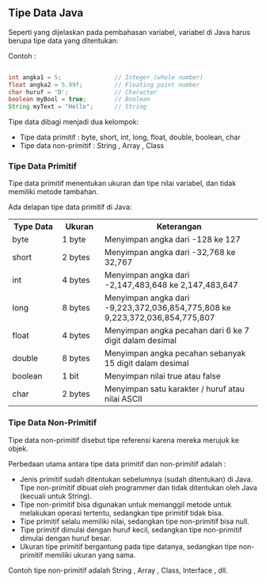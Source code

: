 ## Tipe Data Java

Seperti yang dijelaskan pada pembahasan variabel, variabel di Java harus berupa tipe data yang ditentukan:

Contoh :

```java

int angka1 = 5;               // Integer (whole number)
float angka2 = 5.99f;         // Floating point number
char huruf = 'D';             // Character
boolean myBool = true;        // Boolean
String myText = "Hello";      // String

```

Tipe data dibagi menjadi dua kelompok:
- Tipe data primitif : byte, short, int, long, float, double, boolean, char
- Tipe data non-primitif : String , Array , Class


### Tipe Data Primitif

Tipe data primitif menentukan ukuran dan tipe nilai variabel, dan tidak memiliki metode tambahan.

Ada delapan tipe data primitif di Java:

<table>
<tbody>

<tr>
<th style="width:20%">Type Data</th>
<th style="width:17%">Ukuran</th>
<th style="width:63%">Keterangan</th>
</tr>

<tr>
<td>byte</td>
<td>1 byte</td>
<td>Menyimpan angka dari -128 ke 127</td>
</tr>

<tr>
<td>short</td>
<td>2 bytes</td>
<td>Menyimpan angka dari -32,768 ke 32,767</td>
</tr>

<tr>
<td>int</td>
<td>4 bytes</td>
<td>Menyimpan angka dari -2,147,483,648 ke 2,147,483,647</td>
</tr>

<tr>
<td>long</td>
<td>8 bytes</td>
<td>Menyimpan angka dari -9,223,372,036,854,775,808 ke 9,223,372,036,854,775,807</td>
</tr>

<tr>
<td>float</td>
<td>4 bytes</td>
<td>Menyimpan angka pecahan dari 6 ke 7 digit dalam desimal</td>
</tr>

<tr>
<td>double</td>
<td>8 bytes</td>
<td>Menyimpan angka pecahan sebanyak 15 digit dalam desimal</td>
</tr>

<tr>
<td>boolean</td>
<td>1 bit</td>
<td>Menyimpan nilai true atau false</td>
</tr>

<tr>
<td>char</td>
<td>2 bytes</td>
<td>Menyimpan satu karakter / huruf atau nilai ASCII</td>
</tr>

</tbody>
</table>

### Tipe Data Non-Primitif

Tipe data non-primitif disebut tipe referensi karena mereka merujuk ke objek.

Perbedaan utama antara tipe data primitif dan non-primitif adalah :
- Jenis primitif sudah ditentukan sebelumnya (sudah ditentukan) di Java. Tipe non-primitif dibuat oleh programmer dan tidak ditentukan oleh Java (kecuali untuk String).
- Tipe non-primitif bisa digunakan untuk memanggil metode untuk melakukan operasi tertentu, sedangkan tipe primitif tidak bisa.
- Tipe primitif selalu memiliki nilai, sedangkan tipe non-primitif bisa null.
- Tipe primitif dimulai dengan huruf kecil, sedangkan tipe non-primitif dimulai dengan huruf besar.
- Ukuran tipe primitif bergantung pada tipe datanya, sedangkan tipe non-primitif memiliki ukuran yang sama.

Contoh tipe non-primitif adalah String , Array , Class, Interface , dll.
